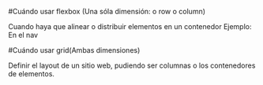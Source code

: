 #Cuándo usar flexbox (Una sóla dimensión: o row o column)

Cuando haya que alinear o distribuir elementos en un contenedor
Ejemplo: En el nav 


#Cuándo usar grid(Ambas dimensiones)

Definir el layout de un sitio web, pudiendo ser columnas o los contenedores de elementos.